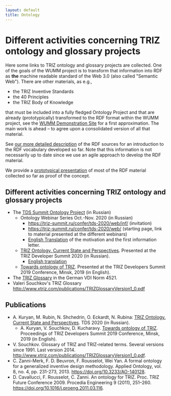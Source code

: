 ```yaml
---
layout: default
title: Ontology
---
```


# Different activities concerning TRIZ ontology and glossary projects

Here some links to TRIZ ontology and glossary projects are collected. One of
the goals of the WUMM project is to transform that information into RDF as
__the__ machine readable standard of the Web 3.0 (also called "Semantic Web").
There are other materials, as e.g.,
* the TRIZ Inventive Standards
* the 40 Principles
* the TRIZ Body of Knowledge

that must be included into a fully fledged Ontology Project and that are
already (prototypically) transformed to the RDF format within the WUMM
project, see the [WUMM Demonstration
Site](http://wumm.uni-leipzig.de/index.php) for a first approximation.  The
main work is ahead &ndash; to agree upon a consolidated version of all that
material.

See [our more detailed description](OntologyDetails "wikilink") of the RDF
sources for an introduction to the RDF vocabulary developed so far.  Note that
this information is not necessarily up to date since we use an agile approach
to develop the RDF material.

We provide a [prototypical presentation](http://wumm.uni-leipzig.de/index.php)
of most of the RDF material collected so far as proof of the concept. 

## Different activities concerning TRIZ ontology and glossary projects

* The [TDS Summit Ontology Project](https://triz-summit.ru/onto_triz/) (in
  Russian)
  * Ontology Webinar Series Oct.-Nov. 2020 (in Russian)
    * <https://triz-summit.ru/confer/tds-2020/web/inf/> (invitation)    
    * <https://triz-summit.ru/confer/tds-2020/web/> (starting page, link to
      material presented at the different webinars)      
    * [English Translation](OntologyWebinar "wikilink") of the motivation and
      the first information letter.    
  * [TRIZ Ontology. Current State and
    Perspectives](Texts/Ontology-TDS2020.pdf). Presented at the TRIZ Developer
    Summit 2020 (in Russian).
    * [English translation](Texts/Ontology-TDS2020-en.pdf)
  * [Towards ontology of TRIZ](Texts/Ontology-TDS2019-en.pdf).  Presented at
    the TRIZ Developers Summit 2019 Conference, Minsk, 2019 (in English).
* The [TRIZ Glossary](http://wumm.uni-leipzig.de/glossary.php) in the German
  VDI Norm 4521.
* Valeri Souchkov's TRIZ Glossary
  <http://www.xtriz.com/publications/TRIZGlossaryVersion1_0.pdf>

## Publications

* A. Kuryan, M. Rubin, N. Shchedrin, O. Eckardt, N. Rubina: [TRIZ Ontology.
  Current State and Perspectives](Texts/Ontology-TDS2020.pdf). TDS 2020 (in
  Russian).
  * A. Kuryan, V. Souchkov, D. Kucharavy. [Towards ontology of
  TRIZ](Texts/Ontology-TDS2019-en.pdf). Proceedings of TRIZ Developers Summit
  2019 Conference, Minsk, 2019 (in English).
* V. Souchkov. Glossary of TRIZ and TRIZ-related terms. Several versions since
  1991.  Last version 2014.
  <http://www.xtriz.com/publications/TRIZGlossaryVersion1_0.pdf>.
* C. Zanni-Merk, F. D. Beuvron, F. Rousselot, Wei Yan.  A formal ontology for
  a generalized inventive design methodology.  Applied Ontology, vol. 8,
  no. 4, pp. 231-273, 2013.  <https://doi.org/10.3233/AO-140128>.
* D. Cavallucci, F. Rousselot, C. Zanni. An ontology for TRIZ. Proc. TRIZ
  Future Conference 2009. Procedia Engineering 9 (2011), 251–260.
  <https://doi.org/10.1016/j.proeng.2011.03.116>.


